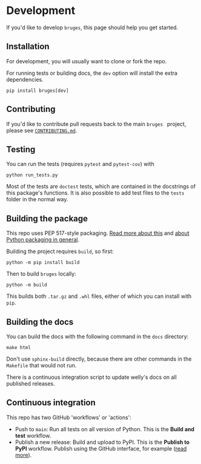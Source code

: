 # Development

If you'd like to develop `bruges`, this page should help you get started.


## Installation

For development, you will usually want to clone or fork the repo.

For running tests or building docs, the `dev` option will install the extra dependencies.

    pip install bruges[dev]


## Contributing

If you'd like to contribute pull requests back to the main `bruges ` project, please see [`CONTRIBUTING.md`](https://github.com/agile-geoscience/bruges/blob/main/CONTRIBUTING.md).


## Testing

You can run the tests (requires `pytest` and `pytest-cov`) with

    python run_tests.py

Most of the tests are `doctest` tests, which are contained in the docstrings of this package's functions. It is also possible to add test files to the `tests` folder in the normal way.


## Building the package

This repo uses PEP 517-style packaging. [Read more about this](https://setuptools.pypa.io/en/latest/build_meta.html) and [about Python packaging in general](https://packaging.python.org/en/latest/tutorials/packaging-projects/).

Building the project requires `build`, so first:

    python -m pip install build

Then to build `bruges` locally:

    python -m build

This builds both `.tar.gz` and `.whl` files, either of which you can install with `pip`.


## Building the docs

You can build the docs with the following command in the `docs` directory:

    make html

Don't use `sphinx-build` directly, because there are other commands in the `Makefile` that would not run.

There is a continuous integration script to update welly's docs on all published releases.


## Continuous integration

This repo has two GitHub 'workflows' or 'actions':

- Push to `main`: Run all tests on all version of Python. This is the **Build and test** workflow.
- Publish a new release: Build and upload to PyPI. This is the **Publish to PyPI** workflow. Publish using the GitHub interface, for example ([read more](https://docs.github.com/en/repositories/releasing-projects-on-github/managing-releases-in-a-repository)).
